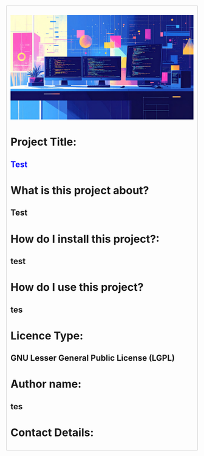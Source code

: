 <div style="border: 1px solid #ccc; padding: 10px;">

![Image of coding and computers](./special1.jpg)

# Project Title:

<span style="color:blue">Test</span>
---
# **What is this project about?**

Test
---
# **How do I install this project?:**

test
---
# **How do I use this project?**

tes
---
# **Licence Type:**

GNU Lesser General Public License (LGPL)
---
# **Author name:**

tes
---
# **Contact Details:**



</div>

